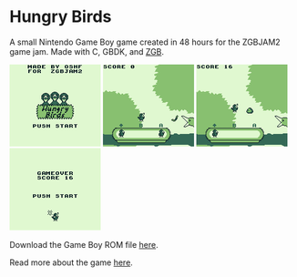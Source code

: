 # Hungry Birds

A small Nintendo Game Boy game created in 48 hours for the ZGBJAM2 game jam. Made with C, GBDK, and [ZGB](https://github.com/Zal0/ZGB).

![Title Screen img](res/screenshots/title.png) ![Gameplay img](res/screenshots/gameplay1.png) ![Gameplay img](res/screenshots/gameplay2.png) ![Game Over img](res/screenshots/gameover.png) 

Download the Game Boy ROM file [here](bin/HungryBirds.gb).

Read more about the game [here](https://oshf.itch.io/hungry-birds).